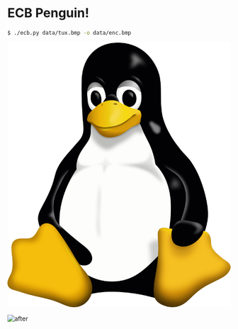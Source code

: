 # ECB Penguin!

```sh
$ ./ecb.py data/tux.bmp -o data/enc.bmp
```

![before](./data/tux.bmp)

![after](./data/enc.bmp)